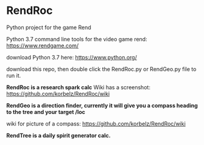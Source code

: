 # RendRoc
Python project for the game Rend

Python 3.7 command line tools for the video game rend: https://www.rendgame.com/

download Python 3.7 here: https://www.python.org/

download this repo, then double click the RendRoc.py or RendGeo.py file to run it. 

**RendRoc is a research spark calc**
Wiki has a screenshot: https://github.com/korbelz/RendRoc/wiki

**RendGeo is a direction finder, currently it will give you a compass heading to the tree and your target /loc**

wiki for picture of a compass: https://github.com/korbelz/RendRoc/wiki

**RendTree is a daily spirit generator calc.** 

